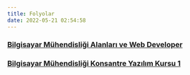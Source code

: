 ```yaml
---
title: Folyolar
date: 2022-05-21 02:54:58
---
```



### <span class="icon icon-slideshare"></span> [Bilgisayar Mühendisliği Alanları ve Web Developer](bilgisayar_muhendisligi_alanlari_ve_web_developer/)

### <span class="icon icon-slideshare"></span> [Bilgisayar Mühendisliği Konsantre Yazılım Kursu 1](bilgisayar_muhendisligi_konsantre_yazilim_kursu_1/)